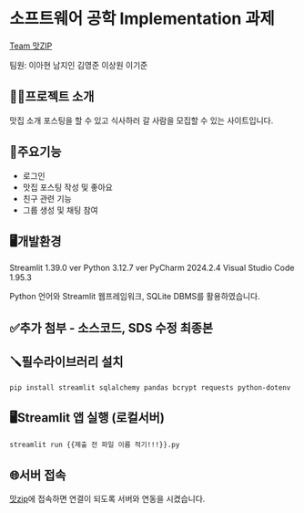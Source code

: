# 소프트웨어 공학 Implementation 과제
[Team 맛ZIP](https://github.com/kgus0203/first-repository)

팀원: 이아현 남지인 김영준 이상원 이기준

## 👨‍🏫프로젝트 소개
맛집 소개 포스팅을 할 수 있고 식사하러 갈 사람을 모집할 수 있는 사이트입니다.

## 📌주요기능
- 로그인 
- 맛집 포스팅 작성 및 좋아요
- 친구 관련 기능
- 그룹 생성 및 채팅 참여

## 🖥️개발환경
Streamlit 1.39.0 ver 
Python 3.12.7 ver
PyCharm 2024.2.4
Visual Studio Code 1.95.3

Python 언어와 Streamlit 웹프레임워크, SQLite DBMS를 활용하였습니다.


## ✅추가 첨부 - 소스코드, SDS 수정 최종본




## 🪛필수라이브러리 설치
```
pip install streamlit sqlalchemy pandas bcrypt requests python-dotenv
```
## 🖥️Streamlit 앱 실행 (로컬서버)
```
streamlit run {{제출 전 파일 이름 적기!!!}}.py
```

## 🌐서버 접속
[맛zip](https://y9kxago8mpnyrpltbnrmwn.streamlit.app/, "맛zip")에 접속하면 연결이 되도록 서버와 연동을 시켰습니다.
